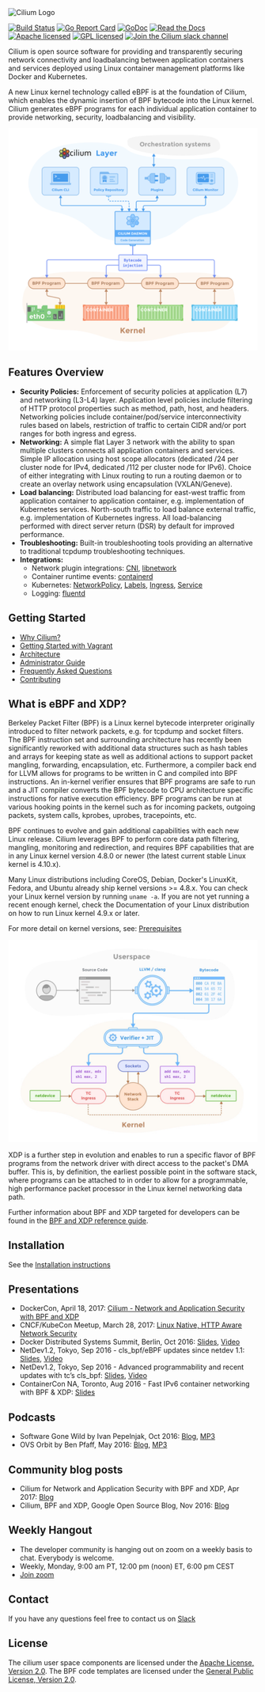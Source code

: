 <img src="https://cdn.rawgit.com/cilium/cilium/master/Documentation/images/logo.svg" alt="Cilium Logo" width="350" />

[![Build Status](https://jenkins.cilium.io/job/cilium/job/cilium/job/master/badge/icon)](https://jenkins.cilium.io/job/cilium/job/cilium/job/master/)
[![Go Report Card](https://goreportcard.com/badge/github.com/cilium/cilium)](https://goreportcard.com/report/github.com/cilium/cilium)
[![GoDoc](https://godoc.org/github.com/cilium/cilium?status.svg)](https://godoc.org/github.com/cilium/cilium)
[![Read the Docs](https://readthedocs.org/projects/docs/badge/?version=latest)](http://cilium.readthedocs.io/en/latest/)
[![Apache licensed](https://img.shields.io/badge/license-Apache-blue.svg)](https://github.com/cilium/cilium/blob/master/LICENSE)
[![GPL licensed](https://img.shields.io/badge/license-GPL-blue.svg)](https://github.com/cilium/cilium/blob/master/bpf/COPYING)
[![Join the Cilium slack channel](https://cilium.herokuapp.com/badge.svg)](https://cilium.herokuapp.com/)

Cilium is open source software for providing and transparently securing network
connectivity and loadbalancing between application containers and services
deployed using Linux container management platforms like Docker and Kubernetes.

A new Linux kernel technology called eBPF is at the foundation of Cilium, which
enables the dynamic insertion of BPF bytecode into the Linux kernel. Cilium
generates eBPF programs for each individual application container to provide
networking, security, loadbalancing and visibility.

<p align="center">
   <img src="Documentation/images/cilium-arch.png" />
</p>

## Features Overview

 * **Security Policies:** Enforcement of security policies at application (L7)
   and networking (L3-L4) layer. Application level policies include filtering
   of HTTP protocol properties such as method, path, host, and headers.
   Networking policies include container/pod/service interconnectivity rules
   based on labels, restriction of traffic to certain CIDR and/or port ranges
   for both ingress and egress.
 * **Networking:** A simple flat Layer 3 network with the ability to span
   multiple clusters connects all application containers and services. Simple
   IP allocation using host scope allocators (dedicated /24 per cluster node
   for IPv4, dedicated /112 per cluster node for IPv6). Choice of either
   integrating with Linux routing to run a routing daemon or to create an
   overlay network using encapsulation (VXLAN/Geneve).
 * **Load balancing:** Distributed load balancing for east-west traffic from
   application container to application container, e.g. implementation of
   Kubernetes services. North-south traffic to load balance external traffic,
   e.g. implementation of Kubernetes ingress. All load-balancing performed
   with direct server return (DSR) by default for improved performance.
 * **Troubleshooting:** Built-in troubleshooting tools providing an alternative
   to traditional tcpdump troubleshooting techniques.
 * **Integrations:**
    * Network plugin integrations: [CNI][cni], [libnetwork][libnetwork]
    * Container runtime events: [containerd][containerd]
    * Kubernetes: [NetworkPolicy][k8s_netpolicy], [Labels][k8s_labels], [Ingress][k8s_ingress], [Service][k8s_service]
    * Logging: [fluentd][fluentd]

## Getting Started

 * [Why Cilium?](http://docs.cilium.io/en/latest/intro/#why-cilium)
 * [Getting Started with Vagrant](http://docs.cilium.io/en/latest/gettingstarted/)
 * [Architecture](http://docs.cilium.io/en/latest/architecture/)
 * [Administrator Guide](http://docs.cilium.io/en/latest/admin/)
 * [Frequently Asked Questions](https://github.com/cilium/cilium/issues?utf8=%E2%9C%93&q=is%3Aissue%20label%3Aquestion%20)
 * [Contributing](http://docs.cilium.io/en/latest/contributing)

## What is eBPF and XDP?

Berkeley Packet Filter (BPF) is a Linux kernel bytecode interpreter originally
introduced to filter network packets, e.g. for tcpdump and socket filters. The
BPF instruction set and surrounding architecture has recently been
significantly reworked with additional data structures such as hash tables and
arrays for keeping state as well as additional actions to support packet
mangling, forwarding, encapsulation, etc. Furthermore, a compiler back end for
LLVM allows for programs to be written in C and compiled into BPF instructions.
An in-kernel verifier ensures that BPF programs are safe to run and a JIT
compiler converts the BPF bytecode to CPU architecture specific instructions
for native execution efficiency. BPF programs can be run at various hooking
points in the kernel such as for incoming packets, outgoing packets, system
calls, kprobes, uprobes, tracepoints, etc.

BPF continues to evolve and gain additional capabilities with each new Linux
release. Cilium leverages BPF to perform core data path filtering, mangling,
monitoring and redirection, and requires BPF capabilities that are in any Linux
kernel version 4.8.0 or newer (the latest current stable Linux kernel is
4.10.x).

Many Linux distributions including CoreOS, Debian, Docker's LinuxKit, Fedora,
and Ubuntu already ship kernel versions >= 4.8.x. You can check your Linux
kernel version by running ``uname -a``. If you are not yet running a recent
enough kernel, check the Documentation of your Linux distribution on how to run
Linux kernel 4.9.x or later.

For more detail on kernel versions, see: [Prerequisites][prerequisites]

<p align="center">
   <img src="Documentation/images/bpf-overview.png" width="508" />
</p>

XDP is a further step in evolution and enables to run a specific flavor of BPF
programs from the network driver with direct access to the packet's DMA buffer.
This is, by definition, the earliest possible point in the software stack,
where programs can be attached to in order to allow for a programmable, high
performance packet processor in the Linux kernel networking data path.

Further information about BPF and XDP targeted for developers can be found in
the [BPF and XDP reference guide](http://docs.cilium.io/en/latest/bpf).

## Installation

See the [Installation instructions][installation]

## Presentations

 * DockerCon, April 18, 2017: [Cilium - Network and Application Security with BPF and XDP](https://www.slideshare.net/ThomasGraf5/dockercon-2017-cilium-network-and-application-security-with-bpf-and-xdp)
 * CNCF/KubeCon Meetup, March 28, 2017: [Linux Native, HTTP Aware Network Security](https://www.slideshare.net/ThomasGraf5/linux-native-http-aware-network-security)
 * Docker Distributed Systems Summit, Berlin, Oct 2016: [Slides](http://www.slideshare.net/Docker/cilium-bpf-xdp-for-containers-66969823), [Video](https://www.youtube.com/watch?v=TnJF7ht3ZYc&list=PLkA60AVN3hh8oPas3cq2VA9xB7WazcIgs&index=7)
 * NetDev1.2, Tokyo, Sep 2016 - cls_bpf/eBPF updates since netdev 1.1: [Slides](http://borkmann.ch/talks/2016_tcws.pdf), [Video](https://youtu.be/gwzaKXWIelc?t=12m55s)
 * NetDev1.2, Tokyo, Sep 2016 - Advanced programmability and recent updates with tc’s cls_bpf: [Slides](http://borkmann.ch/talks/2016_netdev2.pdf), [Video](https://www.youtube.com/watch?v=GwT9hRiqdUo)
 * ContainerCon NA, Toronto, Aug 2016 - Fast IPv6 container networking with BPF & XDP: [Slides](http://www.slideshare.net/ThomasGraf5/cilium-fast-ipv6-container-networking-with-bpf-and-xdp)

## Podcasts

 * Software Gone Wild by Ivan Pepelnjak, Oct 2016: [Blog](http://blog.ipspace.net/2016/10/fast-linux-packet-forwarding-with.html), [MP3](http://media.blubrry.com/ipspace/stream.ipspace.net/nuggets/podcast/Show_64-Cilium_with_Thomas_Graf.mp3)
 * OVS Orbit by Ben Pfaff, May 2016: [Blog](https://ovsorbit.benpfaff.org/#e4), [MP3](https://ovsorbit.benpfaff.org/episode-4.mp3)

## Community blog posts

 * Cilium for Network and Application Security with BPF and XDP, Apr 2017:
   [Blog](http://blog.scottlowe.org//2017/04/18/black-belt-cilium/)
 * Cilium, BPF and XDP, Google Open Source Blog, Nov 2016:
   [Blog](https://opensource.googleblog.com/2016/11/cilium-networking-and-security.html)

## Weekly Hangout
 * The developer community is hanging out on zoom on a weekly basis to chat. Everybody is welcome.
 * Weekly, Monday, 9:00 am PT, 12:00 pm (noon) ET, 6:00 pm CEST
 * [Join zoom](https://zoom.us/j/344163933)

## Contact

If you have any questions feel free to contact us on [Slack](https://cilium.herokuapp.com/)

## License

The cilium user space components are licensed under the
[Apache License, Version 2.0](LICENSE). The BPF code templates are licensed
under the [General Public License, Version 2.0](bpf/COPYING).

[prerequisites]: http://docs.cilium.io/en/latest/admin/#admin-kernel-version
[installation]: http://docs.cilium.io/en/latest/admin/#installing-cilium
[cni]: https://github.com/containernetworking/cni
[libnetwork]: https://github.com/docker/libnetwork
[containerd]: https://github.com/containerd/containerd
[k8s_service]: https://kubernetes.io/docs/concepts/services-networking/service/
[k8s_ingress]: https://kubernetes.io/docs/concepts/services-networking/ingress/
[k8s_netpolicy]: https://kubernetes.io/docs/concepts/services-networking/network-policies/
[k8s_labels]: https://kubernetes.io/docs/concepts/overview/working-with-objects/labels/
[fluentd]: http://www.fluentd.org/
